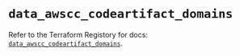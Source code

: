 # `data_awscc_codeartifact_domains`

Refer to the Terraform Registory for docs: [`data_awscc_codeartifact_domains`](https://registry.terraform.io/providers/hashicorp/awscc/0.70.0/docs/data-sources/codeartifact_domains).
